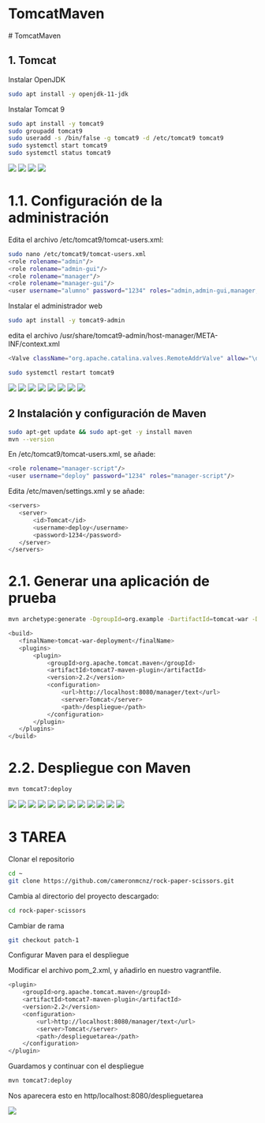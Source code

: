 ﻿# TomcatMaven
﻿# TomcatMaven
## 1. Tomcat
 Instalar OpenJDK
```bash
sudo apt install -y openjdk-11-jdk
```


Instalar Tomcat 9
```bash
sudo apt install -y tomcat9
sudo groupadd tomcat9
sudo useradd -s /bin/false -g tomcat9 -d /etc/tomcat9 tomcat9
sudo systemctl start tomcat9
sudo systemctl status tomcat9
```
<img src="capturas/1_instalacion.png"/>
<img src="capturas/2_instalacion.png"/>
<img src="capturas/3_instalacion.png"/>
<img src="capturas/4_TomcatNavegador.png"/>



# 1.1. Configuración de la administración
Edita el archivo /etc/tomcat9/tomcat-users.xml:
```bash
sudo nano /etc/tomcat9/tomcat-users.xml
<role rolename="admin"/>
<role rolename="admin-gui"/>
<role rolename="manager"/>
<role rolename="manager-gui"/>
<user username="alumno" password="1234" roles="admin,admin-gui,manager,manager-gui"/>

```
 Instalar el administrador web
 ```bash
sudo apt install -y tomcat9-admin
 ```
edita el archivo /usr/share/tomcat9-admin/host-manager/META-INF/context.xml
 ```bash
<Valve className="org.apache.catalina.valves.RemoteAddrValve" allow="\d+\.\d+\.\d+\.\d+" />
 ```
 ```bash
sudo systemctl restart tomcat9
 ```
<img src="capturas/5_Usuarios.png"/>
<img src="capturas/6_tomcat9-admin.png"/>
<img src="capturas/7_tomcat9-admin.png"/>
<img src="capturas/8_manager.png"/>
<img src="capturas/9_manager.png"/>
<img src="capturas/10_war.png"/>
<img src="capturas/11_war.png"/>
<img src="capturas/12_war.png"/>

## 2 Instalación y configuración de Maven
 ```bash
sudo apt-get update && sudo apt-get -y install maven
mvn --version

 ```
En /etc/tomcat9/tomcat-users.xml, se añade:
 ```bash
<role rolename="manager-script"/>
<user username="deploy" password="1234" roles="manager-script"/>
 ```
Edita /etc/maven/settings.xml y se añade:
 ```bash
<servers>
    <server>
        <id>Tomcat</id>
        <username>deploy</username>
        <password>1234</password>
    </server>
</servers>
 ```
# 2.1. Generar una aplicación de prueba
 ```bash
mvn archetype:generate -DgroupId=org.example -DartifactId=tomcat-war -DarchetypeArtifactId=maven-archetype-webapp -DinteractiveMode=false
 ```
 ```bash
<build>
    <finalName>tomcat-war-deployment</finalName>
    <plugins>
        <plugin>
            <groupId>org.apache.tomcat.maven</groupId>
            <artifactId>tomcat7-maven-plugin</artifactId>
            <version>2.2</version>
            <configuration>
                <url>http://localhost:8080/manager/text</url>
                <server>Tomcat</server>
                <path>/despliegue</path>
            </configuration>
        </plugin>
    </plugins>
</build>
 ```
# 2.2. Despliegue con Maven
 ```bash
mvn tomcat7:deploy
 ```
<img src="capturas/13_maven.png"/>
<img src="capturas/14_maven.png"/>
<img src="capturas/15__usuarios_maven.png"/>
<img src="capturas/16__usuarios_maven.png"/>
<img src="capturas/18_maven.png"/>
<img src="capturas/19_maven.png"/>
<img src="capturas/20_maven.png"/>
<img src="capturas/21_maven.png"/>
<img src="capturas/22_maven.png"/>
<img src="capturas/22_1_maven.png"/>
<img src="capturas/23_maven.png"/>
<img src="capturas/24_maven.png"/>

# 3 TAREA

Clonar el repositorio
 ```bash
cd ~
git clone https://github.com/cameronmcnz/rock-paper-scissors.git
 ```

Cambia al directorio del proyecto descargado:

 ```bash
cd rock-paper-scissors
 ```
Cambiar de rama
```bash
git checkout patch-1
```
Configurar Maven para el despliegue

Modificar el archivo pom_2.xml, y añadirlo en nuestro vagrantfile.
```bash
<plugin>
    <groupId>org.apache.tomcat.maven</groupId>
    <artifactId>tomcat7-maven-plugin</artifactId>
    <version>2.2</version>
    <configuration>
        <url>http://localhost:8080/manager/text</url>
        <server>Tomcat</server>
        <path>/desplieguetarea</path>
    </configuration>
</plugin>

```
Guardamos y continuar con el despliegue

```bash
mvn tomcat7:deploy
```
Nos aparecera esto en http/localhost:8080/desplieguetarea

<img src="capturas/26.png"/>
